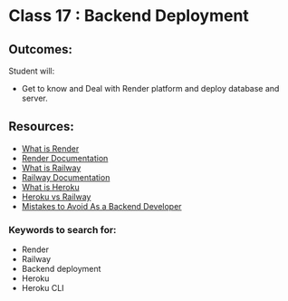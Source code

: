 # Class 17 : Backend Deployment

## Outcomes:

Student will:

- Get to know and Deal with Render platform and deploy database and server.

## Resources:

- [What is Render](https://render.com/)
- [Render Documentation](https://render.com/docs)
- [What is Railway](https://railway.app/)
- [Railway Documentation](https://docs.railway.app/getting-started)
- [What is Heroku](https://mentormate.com/blog/what-is-heroku-used-for-cloud-development/)
- [Heroku vs Railway](https://blog.back4app.com/heroku-vs-railway-which-is-the-best/)
- [Mistakes to Avoid As a Backend Developer](https://dev.to/techmaniacc/mistakes-to-avoid-as-a-backend-developer-122j)

### Keywords to search for:

- Render
- Railway
- Backend deployment
- Heroku
- Heroku CLI
